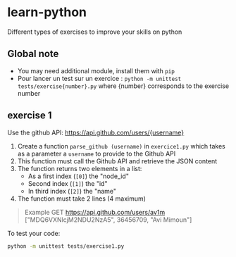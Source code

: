 # learn-python
Different types of exercises to improve your skills on python

## Global note

* You may need additional module, install them with `pip`
* Pour lancer un test sur un exercice : `python -m unittest tests/exercise{number}.py` where {number} corresponds to the exercise number 

## exercise 1 

Use the github API: 
https://api.github.com/users/{username}

1. Create a function `parse_github (username)` in `exercice1.py` which takes as a parameter a `username` to provide to the Github API
2. This function must call the Github API and retrieve the JSON content
3. The function returns two elements in a list: 
    * As a first index (`[0]`) the "node_id" 
    * Second index (`[1]`) the "id"
    * In third index (`[2]`) the "name"
4. The function must take 2 lines (4 maximum)

> Example
> GET https://api.github.com/users/av1m
> ["MDQ6VXNlcjM2NDU2NzA5", 36456709, "Avi Mimoun"]

To test your code:

```bash
python -m unittest tests/exercise1.py
```